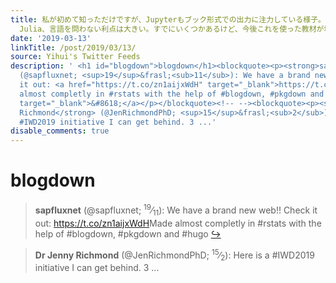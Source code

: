 ```yaml
---
title: 私が初めて知っただけですが、Jupyterもブック形式での出力に注力している様子。早期の開発版という状態。Bookdownにも敬意を払っていて素晴らしい。R,Python,
  Julia、言語を問わない利点は大きい。すでにいくつかあるけど、今後これを使った教材が増えていくのだろうな。 https://t.co/2BmqCO6s4K https://t.co/KSUdznrNqI
date: '2019-03-13'
linkTitle: /post/2019/03/13/
source: Yihui's Twitter Feeds
description: ' <h1 id="blogdown">blogdown</h1><blockquote><p><strong>sapfluxnet</strong>
  (@sapfluxnet; <sup>19</sup>&frasl;<sub>11</sub>): We have a brand new web!! Check
  it out: <a href="https://t.co/zn1aijxWdH" target="_blank">https://t.co/zn1aijxWdH</a>Made
  almost completly in #rstats with the help of #blogdown, #pkgdown and #hugo <a href="https://twitter.com/xieyihui/status/1105171691746013184"
  target="_blank">&#8618;</a></p></blockquote><!-- --><blockquote><p><strong>Dr Jenny
  Richmond</strong> (@JenRichmondPhD; <sup>15</sup>&frasl;<sub>2</sub>): Here is a
  #IWD2019 initiative I can get behind. 3 ...'
disable_comments: true
---
```

 <h1 id="blogdown">blogdown</h1><blockquote><p><strong>sapfluxnet</strong> (@sapfluxnet; <sup>19</sup>&frasl;<sub>11</sub>): We have a brand new web!! Check it out: <a href="https://t.co/zn1aijxWdH" target="_blank">https://t.co/zn1aijxWdH</a>Made almost completly in #rstats with the help of #blogdown, #pkgdown and #hugo <a href="https://twitter.com/xieyihui/status/1105171691746013184" target="_blank">&#8618;</a></p></blockquote><!-- --><blockquote><p><strong>Dr Jenny Richmond</strong> (@JenRichmondPhD; <sup>15</sup>&frasl;<sub>2</sub>): Here is a #IWD2019 initiative I can get behind. 3 ...
